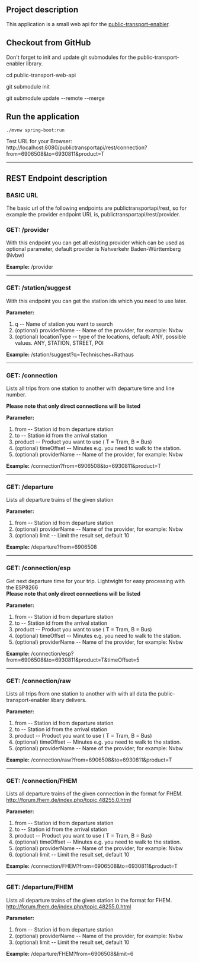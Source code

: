Project description
----------------------

This application is a small web api for the [public-transport-enabler](https://github.com/schildbach/public-transport-enabler).


Checkout from GitHub
----------
Don't forget to init and update git submodules for the public-transport-enabler library.

cd public-transport-web-api

git submodule init

git submodule update --remote --merge

Run the application
-------------

```
./mvnw spring-boot:run
```
Test URL for your Browser: http://localhost:8080/publictransportapi/rest/connection?from=6906508&to=6930811&product=T

----------


REST Endpoint description
-------------------
### BASIC URL
The basic url of the following endpoints are publictransportapi/rest, so for example the provider endpoint URL is, publictransportapi/rest/provider. 

### GET:  /provider
 With this endpoint you can get all existing provider which can be used as optional parameter, default provider is Nahverkehr Baden-Württemberg (Nvbw)  
 
**Example:** 
/provider

----------

### GET:  /station/suggest
 With this endpoint you can get the station ids which you need to use later.  
 
**Parameter:**
 
 1. q -- Name of station you want to search
 2. (optional) providerName -- Name of the provider, for example: Nvbw
 3. (optional) locationType -- type of the locations, default: ANY, possible values. ANY, STATION, STREET, POI

**Example:** 
/station/suggest?q=Technisches+Rathaus

----------

### GET: /connection
Lists all trips from one station to another with departure time and line number. 

**Please note that only direct connections will be listed**

 **Parameter:**
 
 1. from -- Station id from departure station
 2. to -- Station id from the arrival station
 3. product -- Product you want to use ( T = Tram, B = Bus)
 4. (optional) timeOffset -- Minutes e.g. you need to walk to the station.
 5. (optional) providerName -- Name of the provider, for example: Nvbw
 
**Example:** 
/connection?from=6906508&to=6930811&product=T

----------

### GET: /departure
Lists all departure trains of the given station

 **Parameter:**

 1. from -- Station id from departure station
 2. (optional) providerName -- Name of the provider, for example: Nvbw
 3. (optional) limit -- Limit the result set, default 10

**Example:**
/departure?from=6906508

----------

### GET: /connection/esp
Get next departure time for your trip. Lightwight for easy processing with the ESP8266  
**Please note that only direct connections will be listed**

 **Parameter:**
 
 1. from -- Station id from departure station
 2. to -- Station id from the arrival station
 3. product -- Product you want to use ( T = Tram, B = Bus)
 4. (optional) timeOffset -- Minutes e.g. you need to walk to the station.
 5. (optional) providerName -- Name of the provider, for example: Nvbw
 
**Example:** 
/connection/esp?from=6906508&to=6930811&product=T&timeOffset=5

----------

### GET: /connection/raw
Lists all trips from one station to another with with all data the public-transport-enabler libary delivers.

 **Parameter:**
 
 1. from -- Station id from departure station
 2. to -- Station id from the arrival station
 3. product -- Product you want to use ( T = Tram, B = Bus)
 4. (optional) timeOffset -- Minutes e.g. you need to walk to the station. 
 5. (optional) providerName -- Name of the provider, for example: Nvbw
 
**Example:** 
/connection/raw?from=6906508&to=6930811&product=T

----------

### GET: /connection/FHEM
Lists all departure trains of the given connection in the format for FHEM. http://forum.fhem.de/index.php/topic,48255.0.html

 **Parameter:**
 
 1. from -- Station id from departure station
 2. to -- Station id from the arrival station
 3. product -- Product you want to use ( T = Tram, B = Bus)
 4. (optional) timeOffset -- Minutes e.g. you need to walk to the station. 
 5. (optional) providerName -- Name of the provider, for example: Nvbw
 3. (optional) limit -- Limit the result set, default 10

**Example:**
/connection/FHEM?from=6906508&to=6930811&product=T

----------

### GET: /departure/FHEM
Lists all departure trains of the given station in the format for FHEM. http://forum.fhem.de/index.php/topic,48255.0.html

 **Parameter:**

 1. from -- Station id from departure station
 2. (optional) providerName -- Name of the provider, for example: Nvbw
 3. (optional) limit -- Limit the result set, default 10

**Example:**
/departure/FHEM?from=6906508&limit=6
